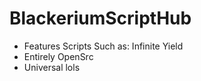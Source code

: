 # BlackeriumScriptHub
- Features Scripts Such as: Infinite Yield
- Entirely OpenSrc
- Universal lols
